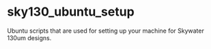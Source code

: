 # sky130_ubuntu_setup
Ubuntu scripts that are used for setting up your machine for Skywater 130um designs.


